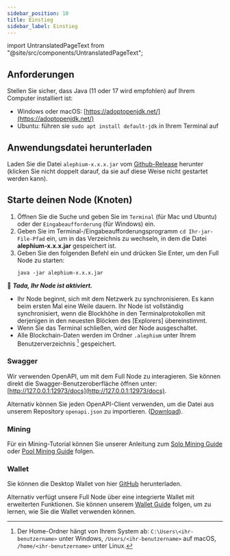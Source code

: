 ```yaml
---
sidebar_position: 10
title: Einstieg
sidebar_label: Einstieg
---
```


import UntranslatedPageText from "@site/src/components/UntranslatedPageText";

<UntranslatedPageText />

## Anforderungen

Stellen Sie sicher, dass Java (11 oder 17 wird empfohlen) auf Ihrem Computer installiert ist:

- Windows oder macOS: [https://adoptopenjdk.net/](https://adoptopenjdk.net/)
- Ubuntu: führen sie `sudo apt install default-jdk` in Ihrem Terminal auf

## Anwendungsdatei herunterladen

Laden Sie die Datei `alephium-x.x.x.jar` vom [Github-Release](https://github.com/alephium/alephium/releases/latest) herunter (klicken Sie nicht doppelt darauf, da sie auf diese Weise nicht gestartet werden kann).

## Starte deinen Node (Knoten)

1. Öffnen Sie die Suche und geben Sie im `Terminal` (für Mac und Ubuntu) oder der `Eingabeaufforderung` (für Windows) ein.
2. Geben Sie im Terminal-/Eingabeaufforderungsprogramm `cd Ihr-jar-File-Pfad` ein, um in das Verzeichnis zu wechseln, in dem die Datei **alephium-x.x.x.jar** gespeichert ist.
3. Geben Sie den folgenden Befehl ein und drücken Sie Enter, um den Full Node zu starten:
   ```shell
   java -jar alephium-x.x.x.jar
   ```

🎉 _**Tada, Ihr Node ist aktiviert.**_

- Ihr Node beginnt, sich mit dem Netzwerk zu synchronisieren. Es kann beim ersten Mal eine Weile dauern. Ihr Node ist vollständig synchronisiert, wenn die Blockhöhe in den Terminalprotokollen mit derjenigen in den neuesten Blöcken des [Explorers] übereinstimmt.
- Wenn Sie das Terminal schließen, wird der Node ausgeschaltet.
- Alle Blockchain-Daten werden im Ordner `.alephium` unter Ihrem Benutzerverzeichnis [^1] gespeichert.

### Swagger

Wir verwenden OpenAPI, um mit dem Full Node zu interagieren. Sie können direkt die Swagger-Benutzeroberfläche öffnen unter: [http://127.0.0.1:12973/docs](http://127.0.0.1:12973/docs).

Alternativ können Sie jeden OpenAPI-Client verwenden, um die Datei
aus unserem Repository `openapi.json` zu importieren. ([Download](https://github.com/alephium/alephium/raw/master/api/src/main/resources/openapi.json)).

### Mining

Für ein Mining-Tutorial können Sie unserer Anleitung zum [Solo Mining Guide](mining/solo-mining-guide.md) oder [Pool Mining Guide](mining/pool-mining-guide.md) folgen.

### Wallet

Sie können die Desktop Wallet von hier [GitHub](https://github.com/alephium/desktop-wallet/releases/latest) herunterladen.

Alternativ verfügt unsere Full Node über eine integrierte Wallet mit erweiterten Funktionen. Sie können unserem [Wallet Guide](wallet/node-wallet-guide.md) folgen, um zu lernen, wie Sie die Wallet verwenden können.

[^1]: Der Home-Ordner hängt von Ihrem System ab: `C:\Users\<ihr-benutzername>` unter Windows, `/Users/<ihr-benutzername>` auf macOS, `/home/<ihr-benutzername>` unter Linux.

[explorer]: https://explorer.alephium.org
